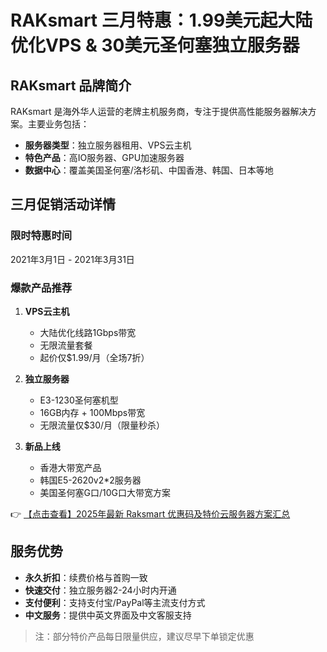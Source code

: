 # RAKsmart 三月特惠：1.99美元起大陆优化VPS & 30美元圣何塞独立服务器

## RAKsmart 品牌简介

RAKsmart 是海外华人运营的老牌主机服务商，专注于提供高性能服务器解决方案。主要业务包括：

- **服务器类型**：独立服务器租用、VPS云主机
- **特色产品**：高IO服务器、GPU加速服务器
- **数据中心**：覆盖美国圣何塞/洛杉矶、中国香港、韩国、日本等地

## 三月促销活动详情

### 限时特惠时间
2021年3月1日 - 2021年3月31日

### 爆款产品推荐
1. **VPS云主机**
   - 大陆优化线路1Gbps带宽
   - 无限流量套餐
   - 起价仅$1.99/月（全场7折）

2. **独立服务器**
   - E3-1230圣何塞机型
   - 16GB内存 + 100Mbps带宽
   - 无限流量仅$30/月（限量秒杀）

3. **新品上线**
   - 香港大带宽产品
   - 韩国E5-2620v2*2服务器
   - 美国圣何塞G口/10G口大带宽方案

👉 [【点击查看】2025年最新 Raksmart 优惠码及特价云服务器方案汇总](https://bit.ly/raksmart)

## 服务优势
- **永久折扣**：续费价格与首购一致
- **快速交付**：独立服务器2-24小时内开通
- **支付便利**：支持支付宝/PayPal等主流支付方式
- **中文服务**：提供中英文界面及中文客服支持

> 注：部分特价产品每日限量供应，建议尽早下单锁定优惠